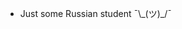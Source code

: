 - Just some Russian student ¯\\\_(ツ)\_/¯
<!---
GeorIsay/GeorIsay is a ✨ special ✨ repository because its `README.md` (this file) appears on your GitHub profile.
You can click the Preview link to take a look at your changes.
--->
